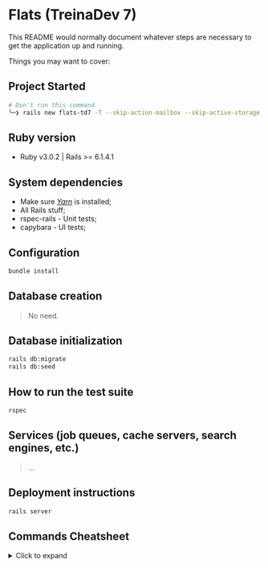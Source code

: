 # Flats (TreinaDev 7)

This README would normally document whatever steps are necessary to get the
application up and running.

Things you may want to cover:

## Project Started

```sh
# Don't run this command
╰─❯ rails new flats-td7 -T --skip-action-mailbox --skip-active-storage --skip-action-cable
```

## Ruby version

- Ruby v3.0.2 | Rails >= 6.1.4.1

## System dependencies

- Make sure [_Yarn_](https://classic.yarnpkg.com/lang/en/docs/install/#windows-stable) is installed;
- All Rails stuff;
- rspec-rails - Unit tests;
- capybara - UI tests;

## Configuration

```sh
bundle install
```

## Database creation

> No need.

## Database initialization

```sh
rails db:migrate
rails db:seed
```

## How to run the test suite

```sh
rspec
```

## Services (job queues, cache servers, search engines, etc.)

> ...

## Deployment instructions

```sh
rails server
```

## Commands Cheatsheet

<details>
    <summary>Click to expand</summary>

```sh
### Rails ###
# Show listening routes #
rails routes

### Database management ###
# Create model #
# Those without ':' are strings
rails generate model property title description rooms:integer

# Add columns #
rails generate migration add_fields_to_properties parking_slot:boolean bathrooms:integer pets:boolean daily_rate:integer

# Add foreign key #
rails g migration add_property_type_ref_to_property property_type:references

### Devise ###
# Generate a model #
rails generate devise user

# Expose the devise views per model # Look: https://github.com/heartcombo/devise/wiki/How-to-Setup-Multiple-Devise-User-Models#3-if-you-want-scoped-views
rails g devise:views users
```

</details>
